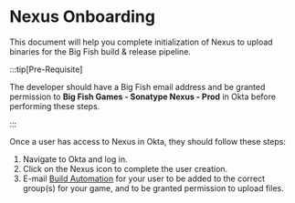 # Nexus Onboarding

This document will help you complete initialization of Nexus to upload binaries for the Big Fish build & release pipeline.

:::tip[Pre-Requisite]

The developer should have a Big Fish email address and be granted permission to **Big Fish Games - Sonatype Nexus - Prod** in Okta before performing these steps. 

:::

Once a user has access to Nexus in Okta, they should follow these steps:

1. Navigate to Okta and log in.
2. Click on the Nexus icon to complete the user creation.
3. E-mail [Build Automation](mailto:clientbuildautomation-requests@bigfishgames.com) for your user to be added to the correct group(s) for your game, and to be granted permission to upload files.